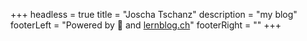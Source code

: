+++
headless = true
title = "Joscha Tschanz"
description = "my blog"
footerLeft = "Powered by 💛 and [lernblog.ch](https://www.lernblog.ch)"
footerRight = ""
+++
